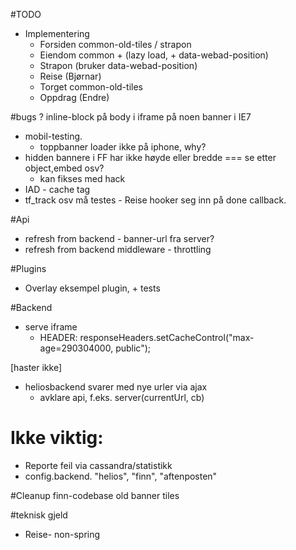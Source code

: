 #TODO
- Implementering
  - Forsiden  common-old-tiles / strapon
  - Eiendom   common + (lazy load, + data-webad-position)
  - Strapon   (bruker data-webad-position)
  - Reise     (Bjørnar)
  - Torget    common-old-tiles
  - Oppdrag   (Endre)

#bugs
? inline-block på body i iframe på noen banner i IE7
- mobil-testing.
  - toppbanner loader ikke på iphone, why?
- hidden bannere i FF har ikke høyde eller bredde === se etter object,embed osv?
  - kan fikses med hack
- IAD -  cache tag
- tf_track osv må testes - Reise hooker seg inn på done callback.

#Api
- refresh from backend - banner-url fra server? 
- refresh from backend middleware - throttling

#Plugins
- Overlay eksempel plugin, + tests

#Backend
  - serve iframe 
    - HEADER: responseHeaders.setCacheControl("max-age=290304000, public");
  
  [haster ikke] 
  - heliosbackend svarer med nye urler via ajax
    - avklare api, f.eks. server(currentUrl, cb)
  
# Ikke viktig:
- Reporte feil via cassandra/statistikk
- config.backend. 
  "helios", "finn", "aftenposten"

#Cleanup finn-codebase
  old banner tiles

#teknisk gjeld
  - Reise- non-spring